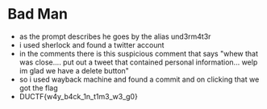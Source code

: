 # Bad Man
+ as the prompt describes he goes by the alias und3rm4t3r
+ i used sherlock and found a twitter account
+ in the comments there is this suspicious comment that says "whew that was close.... put out a tweet that contained personal information... welp im glad we have a delete button"
+ so i used wayback machine and found a commit and on clicking that we got the flag
+ DUCTF{w4y_b4ck_1n_t1m3_w3_g0}
